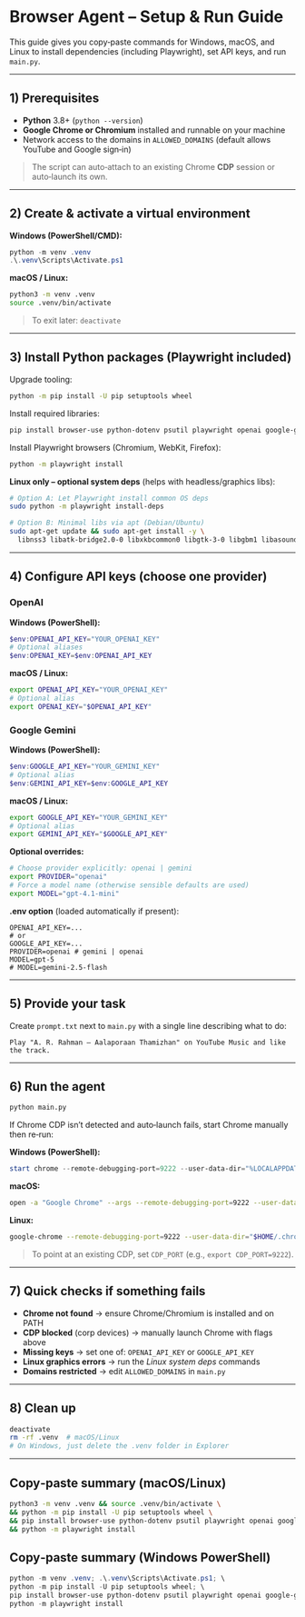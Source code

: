 # Browser Agent – Setup & Run Guide

This guide gives you copy‑paste commands for Windows, macOS, and Linux to install dependencies (including Playwright), set API keys, and run `main.py`.

---

## 1) Prerequisites

* **Python** 3.8+ (`python --version`)
* **Google Chrome or Chromium** installed and runnable on your machine
* Network access to the domains in `ALLOWED_DOMAINS` (default allows YouTube and Google sign‑in)

> The script can auto‑attach to an existing Chrome **CDP** session or auto‑launch its own.

---

## 2) Create & activate a virtual environment

**Windows (PowerShell/CMD):**

```powershell
python -m venv .venv
.\.venv\Scripts\Activate.ps1
```

**macOS / Linux:**

```bash
python3 -m venv .venv
source .venv/bin/activate
```

> To exit later: `deactivate`

---

## 3) Install Python packages (Playwright included)

Upgrade tooling:

```bash
python -m pip install -U pip setuptools wheel
```

Install required libraries:

```bash
pip install browser-use python-dotenv psutil playwright openai google-generativeai
```

Install Playwright browsers (Chromium, WebKit, Firefox):

```bash
python -m playwright install
```

**Linux only – optional system deps** (helps with headless/graphics libs):

```bash
# Option A: Let Playwright install common OS deps
sudo python -m playwright install-deps

# Option B: Minimal libs via apt (Debian/Ubuntu)
sudo apt-get update && sudo apt-get install -y \
  libnss3 libatk-bridge2.0-0 libxkbcommon0 libgtk-3-0 libgbm1 libasound2
```

---

## 4) Configure API keys (choose one provider)

### OpenAI

**Windows (PowerShell):**

```powershell
$env:OPENAI_API_KEY="YOUR_OPENAI_KEY"
# Optional aliases
$env:OPENAI_KEY=$env:OPENAI_API_KEY
```

**macOS / Linux:**

```bash
export OPENAI_API_KEY="YOUR_OPENAI_KEY"
# Optional alias
export OPENAI_KEY="$OPENAI_API_KEY"
```

### Google Gemini

**Windows (PowerShell):**

```powershell
$env:GOOGLE_API_KEY="YOUR_GEMINI_KEY"
# Optional alias
$env:GEMINI_API_KEY=$env:GOOGLE_API_KEY
```

**macOS / Linux:**

```bash
export GOOGLE_API_KEY="YOUR_GEMINI_KEY"
# Optional alias
export GEMINI_API_KEY="$GOOGLE_API_KEY"
```

**Optional overrides:**

```bash
# Choose provider explicitly: openai | gemini
export PROVIDER="openai"
# Force a model name (otherwise sensible defaults are used)
export MODEL="gpt-4.1-mini"
```

**.env option** (loaded automatically if present):

```
OPENAI_API_KEY=...
# or
GOOGLE_API_KEY=...
PROVIDER=openai # gemini | openai
MODEL=gpt-5 
# MODEL=gemini-2.5-flash
```

---

## 5) Provide your task

Create `prompt.txt` next to `main.py` with a single line describing what to do:

```
Play "A. R. Rahman – Aalaporaan Thamizhan" on YouTube Music and like the track.
```

---

## 6) Run the agent

```bash
python main.py
```

If Chrome CDP isn’t detected and auto‑launch fails, start Chrome manually then re‑run:

**Windows (PowerShell):**

```powershell
start chrome --remote-debugging-port=9222 --user-data-dir="%LOCALAPPDATA%\ChromeCDP"
```

**macOS:**

```bash
open -a "Google Chrome" --args --remote-debugging-port=9222 --user-data-dir="$HOME/.chrome-cdp"
```

**Linux:**

```bash
google-chrome --remote-debugging-port=9222 --user-data-dir="$HOME/.chrome-cdp"
```

> To point at an existing CDP, set `CDP_PORT` (e.g., `export CDP_PORT=9222`).

---

## 7) Quick checks if something fails

* **Chrome not found** → ensure Chrome/Chromium is installed and on PATH
* **CDP blocked** (corp devices) → manually launch Chrome with flags above
* **Missing keys** → set one of: `OPENAI_API_KEY` or `GOOGLE_API_KEY`
* **Linux graphics errors** → run the *Linux system deps* commands
* **Domains restricted** → edit `ALLOWED_DOMAINS` in `main.py`

---

## 8) Clean up

```bash
deactivate
rm -rf .venv  # macOS/Linux
# On Windows, just delete the .venv folder in Explorer
```

---

## Copy‑paste summary (macOS/Linux)

```bash
python3 -m venv .venv && source .venv/bin/activate \
&& python -m pip install -U pip setuptools wheel \
&& pip install browser-use python-dotenv psutil playwright openai google-generativeai \
&& python -m playwright install
```

## Copy‑paste summary (Windows PowerShell)

```powershell
python -m venv .venv; .\.venv\Scripts\Activate.ps1; \
python -m pip install -U pip setuptools wheel; \
pip install browser-use python-dotenv psutil playwright openai google-generativeai; \
python -m playwright install
```

